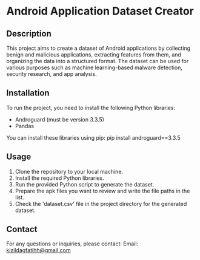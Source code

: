 # Android Application Dataset Creator

## Description
This project aims to create a dataset of Android applications by collecting benign and malicious applications, extracting features from them, and organizing the data into a structured format. The dataset can be used for various purposes such as machine learning-based malware detection, security research, and app analysis.

## Installation
To run the project, you need to install the following Python libraries:
- Androguard (must be version 3.3.5)
- Pandas

You can install these libraries using pip:
pip install androguard==3.3.5

## Usage
1. Clone the repository to your local machine.
2. Install the required Python libraries.
3. Run the provided Python script to generate the dataset.
4. Prepare the apk files you want to review and write the file paths in the list.
5. Check the 'dataset.csv' file in the project directory for the generated dataset.

## Contact
For any questions or inquiries, please contact:
Email: kizildagfatihh@gmail.com

